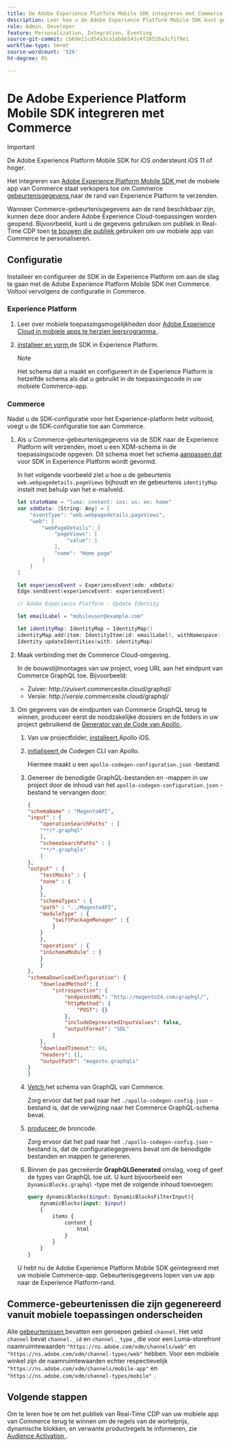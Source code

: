 ```yaml
---
title: De Adobe Experience Platform Mobile SDK integreren met Commerce
description: Leer hoe u de Adobe Experience Platform Mobile SDK kunt gebruiken met uw headless of aangepaste Commerce-winkel.
role: Admin, Developer
feature: Personalization, Integration, Eventing
source-git-commit: cb69e11cd54a3ca1ab66543c4f28526a3cf1f9e1
workflow-type: tm+mt
source-wordcount: '526'
ht-degree: 0%

---
```


# De Adobe Experience Platform Mobile SDK integreren met Commerce

>[!IMPORTANT]
>
>De Adobe Experience Platform Mobile SDK for iOS ondersteunt iOS 11 of hoger.

Het integreren van [ Adobe Experience Platform Mobile SDK ](https://developer.adobe.com/client-sdks/home/) met de mobiele app van Commerce staat verkopers toe om Commerce [ gebeurtenisgegevens ](events.md) naar de rand van Experience Platform te verzenden.

Wanneer Commerce-gebeurtenisgegevens aan de rand beschikbaar zijn, kunnen deze door andere Adobe Experience Cloud-toepassingen worden geopend. Bijvoorbeeld, kunt u de gegevens gebruiken om publiek in Real-Time CDP toen [ te bouwen die publiek ](https://experienceleague.adobe.com/docs/commerce-admin/customers/audience-activation.html?lang=nl-NL) gebruiken om uw mobiele app van Commerce te personaliseren.

## Configuratie

Installeer en configureer de SDK in de Experience Platform om aan de slag te gaan met de Adobe Experience Platform Mobile SDK met Commerce. Voltooi vervolgens de configuratie in Commerce.

### Experience Platform

1. Leer over mobiele toepassingsmogelijkheden door [ Adobe Experience Cloud in mobiele apps te herzien leerprogramma ](https://experienceleague.adobe.com/docs/platform-learn/implement-mobile-sdk/overview.html?lang=nl-NL).

1. [ installeer en vorm ](https://developer.adobe.com/client-sdks/documentation/getting-started/) de SDK in Experience Platform.

   >[!NOTE]
   >
   >Het schema dat u maakt en configureert in de Experience Platform is hetzelfde schema als dat u gebruikt in de toepassingscode in uw mobiele Commerce-app.

### Commerce

Nadat u de SDK-configuratie voor het Experience-platform hebt voltooid, voegt u de SDK-configuratie toe aan Commerce.

1. Als u Commerce-gebeurtenisgegevens via de SDK naar de Experience Platform wilt verzenden, moet u een XDM-schema in de toepassingscode opgeven. Dit schema moet het schema [ aanpassen dat ](https://developer.adobe.com/client-sdks/home/getting-started/set-up-schemas-and-datasets/) voor SDK in Experience Platform wordt gevormd.

   In het volgende voorbeeld ziet u hoe u de gebeurtenis `web.webpagedetails.pageViews` bijhoudt en de gebeurtenis `identityMap` instelt met behulp van het e-mailveld.

   ```swift
   let stateName = "luma: content: ios: us: en: home"
   var xdmData: [String: Any] = [
       "eventType": "web.webpagedetails.pageViews",
       "web": [
           "webPageDetails": [
               "pageViews": [
                   "value": 1
               ],
               "name": "Home page"
           ]
       ]
   ]
   
   let experienceEvent = ExperienceEvent(xdm: xdmData)
   Edge.sendEvent(experienceEvent: experienceEvent)
   
   // Adobe Experience Platform - Update Identity
   
   let emailLabel = "mobileuser@example.com"
   
   let identityMap: IdentityMap = IdentityMap()
   identityMap.add(item: IdentityItem(id: emailLabel), withNamespace: "Email")
   Identity.updateIdentities(with: identityMap)
   ```

1. Maak verbinding met de Commerce Cloud-omgeving.

   In de bouwstijlmontages van uw project, voeg URL aan het eindpunt van Commerce GraphQL toe. Bijvoorbeeld:

   - Zuiver: http://_zuivert_.commercesite.cloud/graphql/
   - Versie: http://_versie_.commercesite.cloud/graphql/

1. Om gegevens van de eindpunten van Commerce GraphQL terug te winnen, produceer eerst de noodzakelijke dossiers en de folders in uw project gebruikend de [ Generator van de Code van Apollo ](https://www.apollographql.com/docs/ios/).

   1. Van uw projectfolder, [ installeert ](https://www.apollographql.com/docs/ios/get-started#1-install-the-apollo-frameworks) Apollo iOS.

   1. [ initialiseert ](https://www.apollographql.com/docs/ios/code-generation/codegen-cli/#initialize) de Codegen CLI van Apollo.

      Hiermee maakt u een `apollo-codegen-configuration.json` -bestand.

   1. Genereer de benodigde GraphQL-bestanden en -mappen in uw project door de inhoud van het `apollo-codegen-configuration.json` -bestand te vervangen door:

      ```json
      {
      "schemaName" : "MagentoAPI",
      "input" : {
          "operationSearchPaths" : [
          "**/*.graphql"
          ],
          "schemaSearchPaths" : [
          "**/*.graphqls"
          ]
      },
      "output" : {
          "testMocks" : {
          "none" : {
          }
          },
          "schemaTypes" : {
          "path" : "../MagentoAPI",
          "moduleType" : {
              "swiftPackageManager" : {
              }
          }
          },
          "operations" : {
          "inSchemaModule" : {
          }
          }
      },
      "schemaDownloadConfiguration": {
          "downloadMethod": {
              "introspection": {
                  "endpointURL": "http://magento24.com/graphql/",
                  "httpMethod": {
                      "POST": {}
                  },
                  "includeDeprecatedInputValues": false,
                  "outputFormat": "SDL"
              }
          },
          "downloadTimeout": 60,
          "headers": [],
          "outputPath": "magento.graphqls"
      }
      }
      ```

   1. [ Vetch ](https://www.apollographql.com/docs/ios/code-generation/codegen-cli/#fetch-schema) het schema van GraphQL van Commerce.

      Zorg ervoor dat het pad naar het `./apollo-codegen-config.json` -bestand is, dat de verwijzing naar het Commerce GraphQL-schema bevat.

   1. [ produceer ](https://www.apollographql.com/docs/ios/code-generation/codegen-cli/#generate) de broncode.

      Zorg ervoor dat het pad naar het `./apollo-codegen-config.json` -bestand is, dat de configuratiegegevens bevat om de benodigde bestanden en mappen te genereren.

   1. Binnen de pas gecreëerde **GraphQLGenerated** omslag, voeg of geef de types van GraphQL toe uit. U kunt bijvoorbeeld een `DynamicBlocks.graphql` -type met de volgende inhoud toevoegen:

      ```graphql
      query dynamicBlocks($input: DynamicBlocksFilterInput){
          dynamicBlocks(input: $input)
          {
              items {
                  content {
                      html
                  }
              }
          }
      }
      ```

   U hebt nu de Adobe Experience Platform Mobile SDK geïntegreerd met uw mobiele Commerce-app. Gebeurtenisgegevens lopen van uw app naar de Experience Platform-rand.

## Commerce-gebeurtenissen die zijn gegenereerd vanuit mobiele toepassingen onderscheiden

Alle [ gebeurtenissen ](events.md) bevatten een geroepen gebied `channel`. Het veld `channel` bevat `channel._id` en `channel._type` , die voor een Luma-storefront naamruimtewaarden `"https://ns.adobe.com/xdm/channels/web"` en `"https://ns.adobe.com/xdm/channel-types/web"` hebben. Voor een mobiele winkel zijn de naamruimtewaarden echter respectievelijk `"https://ns.adobe.com/xdm/channels/mobile-app"` en `"https://ns.adobe.com/xdm/channel-types/mobile"` .

## Volgende stappen

Om te leren hoe te om het publiek van Real-Time CDP van uw mobiele app van Commerce terug te winnen om de regels van de wortelprijs, dynamische blokken, en verwante productregels te informeren, zie [ Audience Activation ](https://experienceleague.adobe.com/docs/commerce-admin/customers/audience-activation.html?lang=nl-NL#retrieve-audiences-using-the-adobe-experience-platform-mobile-sdk).
